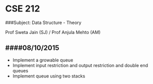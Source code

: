 # CSE 212


###Subject: Data Structure - Theory




Prof Sweta Jain (SJ) / Prof Anjula Mehto (AM)

####08/10/2015
----
* Implement a growable queue
* Implement input restriction and output restriction and double end queues
* Implement queue using two stacks
